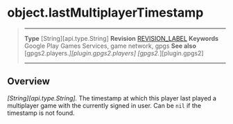 # object.lastMultiplayerTimestamp

> --------------------- ------------------------------------------------------------------------------------------
> __Type__              [String][api.type.String]
> __Revision__          [REVISION_LABEL](REVISION_URL)
> __Keywords__          Google Play Games Services, game network, gpgs
> __See also__          [gpgs2.players.*][plugin.gpgs2.players]
>                       [gpgs2.*][plugin.gpgs2]
> --------------------- ------------------------------------------------------------------------------------------

## Overview

_[String][api.type.String]._ The timestamp at which this player last played a multiplayer game with the currently signed in user. Can be `nil` if the timestamp is not found.